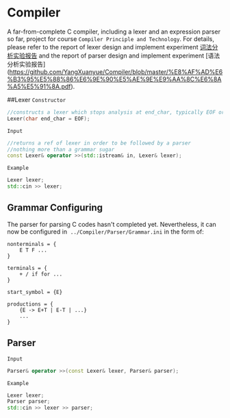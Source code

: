 # Compiler
A far-from-complete C compiler, including a lexer and an expression parser so far, project for course `Compiler Principle and Technology`. For details, please refer to the report of lexer design and implement experiment [词法分析实验报告](https://github.com/YangXuanyue/Compiler/blob/master/%E8%AF%8D%E6%B3%95%E5%88%86%E6%9E%90%E5%AE%9E%E9%AA%8C%E6%8A%A5%E5%91%8A.pdf) and the report of parser design and implement experiment [语法分析实验报告] (https://github.com/YangXuanyue/Compiler/blob/master/%E8%AF%AD%E6%B3%95%E5%88%86%E6%9E%90%E5%AE%9E%E9%AA%8C%E6%8A%A5%E5%91%8A.pdf).

##Lexer
`Constructor`
```Cpp
//constructs a lexer which stops analysis at end_char, typically EOF or '\n'
Lexer(char end_char = EOF); 
```
`Input`
```Cpp
//returns a ref of lexer in order to be followed by a parser
//nothing more than a grammar sugar
const Lexer& operator >>(std::istream& in, Lexer& lexer); 
```
`Example`
```Cpp
Lexer lexer;
std::cin >> lexer;
```
## Grammar Configuring
The parser for parsing C codes hasn't completed yet. Nevertheless, it can now be configured in  `../Compiler/Parser/Grammar.ini` in the form of:

	nonterminals = {
		E T F ...
	}
	
	terminals = {
		+ / if for ...
	}
	
	start_symbol = {E}
	
	productions = {
		{E -> E+T | E-T | ...}
		...
	}

## Parser
`Input`
```Cpp
Parser& operator >>(const Lexer& lexer, Parser& parser);
```
`Example`
```Cpp
Lexer lexer;
Parser parser;
std::cin >> lexer >> parser;
```
